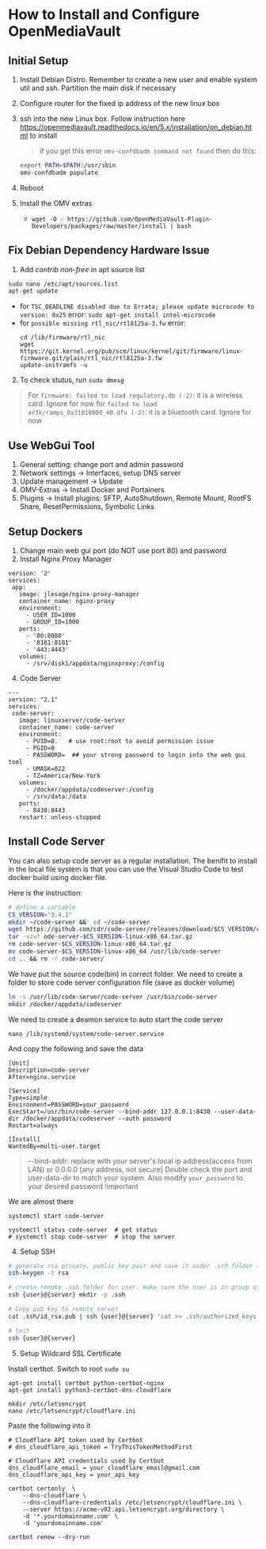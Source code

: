 # How to Install and Configure OpenMediaVault

## Initial Setup

1. Install Debian Distro. Remember to create a new user and enable system util and ssh. Partition the main disk if necessary
2. Configure router for the fixed ip address of the new linux box
3. ssh into the new Linux box. Follow instruction here https://openmediavault.readthedocs.io/en/5.x/installation/on_debian.html to install
    > if you get this error `omv-confdbadm command not found` then do this:
    
    ```bash
    export PATH=$PATH:/usr/sbin
    omv-confdbadm populate
    ```
4. Reboot
5. Install the OMV extras
    - `wget -O - https://github.com/OpenMediaVault-Plugin-Developers/packages/raw/master/install | bash`
    
## Fix Debian Dependency Hardware Issue

1. Add *contrib non-free* in apt source list
```bash
sudo nano /etc/apt/sources.list
apt-get update
```
  - for ```TSC_DEADLINE disabled due to Errata; please update microcode to version: 0x25``` error: ```sudo apt-get install intel-microcode```
  - for ```possible missing rtl_nic/rtl8125a-3.fw``` error: 
    ```
    cd /lib/firmware/rtl_nic
    wget https://git.kernel.org/pub/scm/linux/kernel/git/firmware/linux-firmware.git/plain/rtl_nic/rtl8125a-3.fw
    update-initramfs -u
    ```
2. To check stutus, run ```sudo dmesg```

> For ```firmware: failed to load regulatory.db (-2)```: it is a wireless card. Ignore for now
> for ```failed to load ar3k/ramps_0x31010000_40.dfu (-2)```: it is a bluetooth card. Ignore for now

## Use WebGui Tool    

1. General setting: change port and admin password
2. Network settings -> Interfaces, setup DNS server
3. Update management -> Update
4. OMV-Extras -> Install Docker and Portainers
5. Plugins -> Install plugins: SFTP, AutoShutdown, Remote Mount, RootFS Share, ResetPermissions, Symbolic Links

## Setup Dockers
 
 1. Change main web gui port (do NOT use port 80) and password
 2. Install Nginx Proxy Manager
 ```
version: '2'
services:
  app:
    image: jlesage/nginx-proxy-manager
    container_name: nginx-proxy
    environment:
      - USER_ID=1000
      - GROUP_ID=1000
    ports:
      - '80:8080'
      - '8181:8181'
      - '443:4443'
    volumes:
      - /srv/disk1/appdata/nginxproxy:/config
 ```

 4. Code Server
 ```
 ---
version: "2.1"
services:
  code-server:
    image: linuxserver/code-server
    container_name: code-server
    environment:
      - PUID=0.   # use root:root to avoid permission issue
      - PGID=0
      - PASSWORD=  ## your strong password to login into the web gui tool
      - UMASK=022
      - TZ=America/New-York
    volumes:
      - /docker/appdata/codeserver:/config
      - /srv/data:/data
    ports:
      - 8430:8443
    restart: unless-stopped
```


## Install Code Server

You can also setup code server as a regular installation. The benifit to install in the local file system is that you can use the Visual Studio Code to test docker build using docker file.

Here is the instruction:

```bash
# define a variable
CS_VERSION="3.4.1"
mkdir ~/code-server &&  cd ~/code-server
wget https://github.com/cdr/code-server/releases/download/$CS_VERSION/code-server-$CS_VERSION-linux-x86_64.tar.gz
tar -xzvf ode-server-$CS_VERSION-linux-x86_64.tar.gz
rm code-server-$CS_VERSION-linux-x86_64.tar.gz
mv code-server-$CS_VERSION-linux-x86_64 /usr/lib/code-server
cd .. && rm -r code-server/
```

We have put the source code(bin) in correct folder. We need to create a folder to store code server configuration file (save as docker volume)
```bash
ln -s /usr/lib/code-server/code-server /usr/bin/code-server
mkdir /docker/appdata/codeserver
```

We need to create a deamon service to auto start the code server

```
nano /lib/systemd/system/code-server.service
```

And copy the following and save the data
```
[Unit]
Description=code-server
After=nginx.service

[Service]
Type=simple
Environment=PASSWORD=your_password
ExecStart=/usr/bin/code-server --bind-addr 127.0.0.1:8430 --user-data-dir /docker/appdata/codeserver --auth password
Restart=always

[Install]
WantedBy=multi-user.target
```
> --bind-addr: replace with your server's local ip address(access from LAN) or 0.0.0.0 (any address, not secure)
> Double check the port and user-data-dir to match your system. Also modify `your_password` to your desired password !important

We are almost there
```
systemctl start code-server

systemctl status code-server  # get status
# systemctl stop code-server  # stop the server
```


4. Setup SSH 

```bash
# generate rsa private, public key pair and save it under .ssh folder (mac/linux)
ssh-keygen -t rsa

# create remote .ssh folder for user. make sure the user is in group of ssh
ssh {user}@{server} mkdir -p .ssh

# Copy pub key to remote server
cat .ssh/id_rsa.pub | ssh {user}@{server} 'cat >> .ssh/authorized_keys'

# test
ssh {user}@{server}
```

5. Setup Wildcard SSL Certificate

Install certbot. Switch to root `sudo su`

```
apt-get install certbot python-certbot-nginx
apt-get install python3-certbot-dns-cloudflare

mkdir /etc/letsencrypt
nano /etc/letsencrypt/cloudflare.ini
```

Paste the following into it
```
# Cloudflare API token used by Certbot
# dns_cloudflare_api_token = TryThisTokenMethodFirst

# Cloudflare API credentials used by Certbot
dns_cloudflare_email = your_cloudflare_email@gmail.com
dns_cloudflare_api_key = your_api_key
```

```
certbot certonly  \
    --dns-cloudflare \
    --dns-cloudflare-credentials /etc/letsencrypt/cloudflare.ini \
    --server https://acme-v02.api.letsencrypt.org/directory \
    -d '*.yourdomainname.com' \
    -d 'yourdomainname.com'
    
certbot renew --dry-run
```


